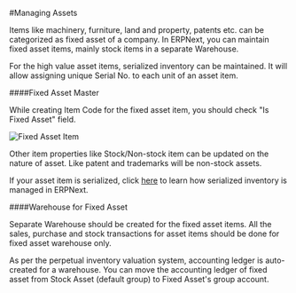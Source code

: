 #Managing Assets

Items like machinery, furniture, land and property, patents etc. can be categorized as fixed asset of a company. In ERPNext, you can maintain fixed asset items, mainly stock items in a separate Warehouse.

For the high value asset items, serialized inventory can be maintained. It will allow assigning unique Serial No. to each unit of an asset item.

####Fixed Asset Master

While creating Item Code for the fixed asset item, you should check "Is Fixed Asset" field.

<img alt ="Fixed Asset Item" class="screenshot" src="{{docs_base_url}}/assets/img/articles/managing-assets-1.png">

Other item properties like Stock/Non-stock item can be updated on the nature of asset. Like patent and trademarks will be non-stock assets.

If your asset item is serialized, click [here]({{docs_base_url}}/user/videos/learn/serialized-inventory.html) to learn how serialized inventory is managed in ERPNext.

####Warehouse for Fixed Asset

Separate Warehouse should be created for the fixed asset items. All the sales, purchase and stock transactions for asset items should be done for fixed asset warehouse only.

As per the perpetual inventory valuation system, accounting ledger is auto-created for a warehouse. You can move the accounting ledger of fixed asset from Stock Asset (default group) to Fixed Asset's group account.

<!-- markdown -->
